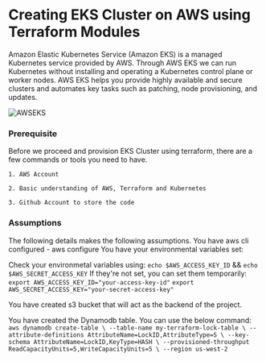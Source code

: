 # Creating EKS Cluster on AWS using Terraform Modules

Amazon Elastic Kubernetes Service (Amazon EKS) is a managed Kubernetes service provided by AWS. Through AWS EKS we can run Kubernetes without installing and operating a Kubernetes control plane or worker nodes. AWS EKS helps you provide highly available and secure clusters and automates key tasks such as patching, node provisioning, and updates.

![AWSEKS](https://github.com/mnforba/EKS-on-AWS-with-Terraform/assets/88167119/be3e9910-4c8f-4b2f-b5a4-4753eeea3821)

### Prerequisite
Before we proceed and provision EKS Cluster using terraform, there are a few commands or tools you need to have.

    1. AWS Account
   
    2. Basic understanding of AWS, Terraform and Kubernetes

    3. Github Account to store the code
### Assumptions
The following details makes the following assumptions.
    You have aws cli configured  - aws configure
    You have your environmental variables set: 

Check your environmetal variables using:
    `echo $AWS_ACCESS_KEY_ID` && `echo $AWS_SECRET_ACCESS_KEY`
If they're not set, you can set them temporarily:
    `export AWS_ACCESS_KEY_ID="your-access-key-id"`
    `export AWS_SECRET_ACCESS_KEY="your-secret-access-key"`

You have created s3 bucket that will act as the backend of the project.

You have created the Dynamodb table. You can use the below command:
    `aws dynamodb create-table \
         --table-name my-terraform-lock-table \
         --attribute-definitions AttributeName=LockID,AttributeType=S \
         --key-schema AttributeName=LockID,KeyType=HASH \
         --provisioned-throughput ReadCapacityUnits=5,WriteCapacityUnits=5 \
         --region us-west-2`
    


